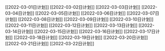 [[2022-03-01日计划]]
[[2022-03-02日计划]]
[[2022-03-03日计划]]
[[2022-03-04日计划]]
[[2022-03-05日计划]]
[[2022-03-06日计划]]
[[2022-03-07日计划]]
[[2022-03-08日计划]]
[[2022-03-09日计划]]
[[2022-03-10日计划]]
[[2022-03-11日计划]]
[[2022-03-12日计划]]
[[2022-03-13日计划]]
[[2022-03-14日计划]]
[[2022-03-15日计划]]
[[2022-03-16日计划]]
[[2022-03-17日计划]]
[[2022-03-18日计划]]
[[2022-03-19日计划]]
[[2022-03-20日计划]]
[[2022-03-21日计划]]
[[2022-03-22日计划]]
